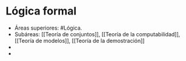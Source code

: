 # Lógica formal

- Áreas superiores: #Lógica.
- Subáreas: [[Teoría de conjuntos]], [[Teoría de la computabilidad]], [[Teoría de modelos]], [[Teoría de la demostración]]
- 
- 
